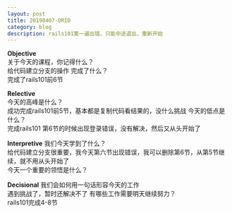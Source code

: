 ```yaml
---
layout: post
title: 20190407-ORID
category: blog
description: rails101第一遍出错，只能中途退出，重新开始
---
```


**Objective**   
关于今天的课程，你记得什么？   
给代码建立分支的操作
完成了什么？   
完成了rails101前6节 

**Relective**   
今天的高峰是什么？  
成功完成rails101前5节，基本都是复制代码看结果的，没什么挑战 
今天的低点是什么？   
完成rails101 第6节的时候出现登录错误，没有解决，然后又从头开始了  

**Interpretive**
我们今天学到了什么？  
给代码建立分支很重要，我今天第六节出现错误，我可以删除第6节，从第5节继续，就不用从头开始了  
今天一个重要的领悟是什么？  


**Decisional** 
我们会如何用一句话形容今天的工作   
遇到挑战了，暂时还解决不了
有哪些工作需要明天继续努力？  
rails101完成4-8节


